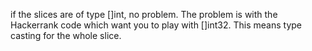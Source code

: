 if the slices are of type []int, no problem. The problem is with the Hackerrank code which want you to play with []int32.
This means type casting for the whole slice.
